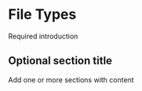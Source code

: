 # File Types

Required introduction



## Optional section title

Add one or more sections with content


